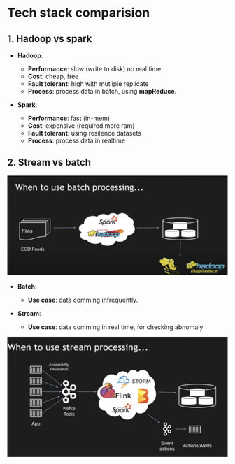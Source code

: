 # Tech stack comparision


## 1. Hadoop vs spark


- **Hadoop**:
	- **Performance**: slow (write to disk) no real time
	- **Cost**: cheap, free
	- **Fault tolerant**: high with mutliple replicate
	- **Process**: process data in batch, using **mapReduce**.

- **Spark**:
	- **Performance**: fast (in-mem) 
	- **Cost**: expensive (required more ram)
	- **Fault tolerant**: using resilence datasets
	- **Process**: process data in realtime

## 2. Stream vs batch

![](image/hadoop-overview.png)

- **Batch**:
	- **Use case**: data comming infrequently.

- **Stream**:
	- **Use case**: data comming in real time, for checking abnomaly
	
![](image/stream-process.png)

